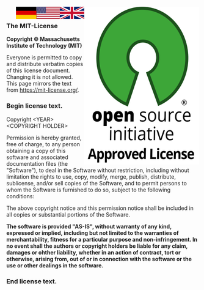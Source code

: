 <a href="https://opensource.org/licenses/mit-license.php"><img alt="OSI Approved License Logo" src="images/osi-approved-license.svg" align="right"/></a>
<a href="License.mit.en.md"><img src="images/en.svg" valign="top" align="right"/></a>
<a href="license.mit.md"><img src="images/de.svg" valign="top" align="right"/></a>
<br/>

### The MIT-License

**Copyright © Massachusetts Institute of Technology (MIT)**

Everyone is permitted to copy and distribute verbatim copies of
this license document.<br/>
Changing it is not allowed.
This page mirrors the text from
<https://mit-license.org/>.

### **Begin license text.**

Copyright \<YEAR\> \<COPYRIGHT HOLDER\>

Permission is hereby granted, free of charge, to any person obtaining a copy of this software and associated documentation files (the "Software"), to deal in the Software without restriction, including without limitation the rights to use, copy, modify, merge, publish, distribute, sublicense, and/or sell copies of the Software, and to permit persons to whom the Software is furnished to do so, subject to the following conditions:

The above copyright notice and this permission notice shall be included in all copies or substantial portions of the Software.

**The software is provided "AS-IS", without warranty of any kind, expressed or implied, including but not limited to the warranties of merchantability, fitness for a particular purpose and non-infringement. In no event shall the authors or copyright holders be liable for any claim, damages or ohther liability, whether in an action of contract, tort or otherwise, arising from, out of or in connection with the software or the use or other dealings in the software.**

### **End license text.**

[de]: License.mit.md
[en]: License.mit.en.md
[english]: images/english.svg
[german]: images/german-without-badges.svg
[empty]: images/empty.svg
